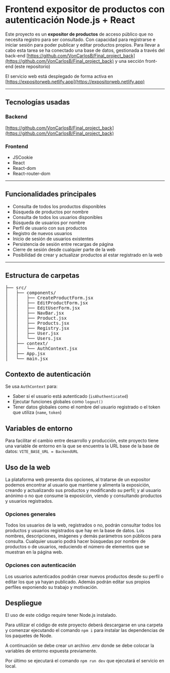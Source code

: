# Frontend expositor de productos con autenticación Node.js + React

Este proyecto es un **expositor de productos** de acceso público que no necesita registro para ser consultado. Con capacidad para registrarse e iniciar sesión para poder publicar y editar productos propios.
Para llevar a cabo esta tarea se ha conectado una base de datos, gestionada a través del back-end [https://github.com/VonCarlosB/Final_project_back](https://github.com/VonCarlosB/Final_project_back) y una sección front-end (este repositorio)

El servicio web está desplegado de forma activa en [https://expositorweb.netlify.app](https://expositorweb.netlify.app)

---

## Tecnologías usadas

### Backend

[https://github.com/VonCarlosB/Final_project_back](https://github.com/VonCarlosB/Final_project_back)

### Frontend

- JSCookie
- React
- React-dom
- React-router-dom

---

## Funcionalidades principales

- Consulta de todos los productos disponibles
- Búsqueda de productos por nombre
- Consulta de todos los usuarios disponibles
- Búsqueda de usuarios por nombre
- Perfil de usuario con sus productos
- Registro de nuevos usuarios
- Inicio de sesión de usuarios existentes
- Persistencia de sesión entre recargas de página
- Cierre de sesión desde cualquier parte de la web
- Posibilidad de crear y actualizar productos al estar registrado en la web

---

## Estructura de carpetas

<pre>
├── src/
│   ├── components/
│   │   ├── CreateProductForm.jsx
│   │   ├── EditProductForm.jsx
│   │   ├── EditUserForm.jsx
│   │   ├── NavBar.jsx
│   │   ├── Product.jsx
│   │   ├── Products.jsx
│   │   ├── Registry.jsx
│   │   ├── User.jsx
│   │   └── Users.jsx
│   ├── context/
│   │   └── AuthContext.jsx
│   ├── App.jsx
│   └── main.jsx
</pre>

## Contexto de autenticación

Se usa `AuthContext` para:
- Saber si el usuario está autenticado (`isAhuthenticated`)
- Ejecutar funciones globales como `logout()`
- Tener datos globales como el nombre del usuario registrado o el token que utiliza (`name`, `token`)

## Variables de entorno

Para facilitar el cambio entre desarrollo y producción, este proyecto tiene una variable de entorno en la que se encuentra la URL base de la base de datos:
`VITE_BASE_URL = BackendURL`

## Uso de la web

La plataforma web presenta dos opciones, al tratarse de un expositor podemos encontrar al usuario que mantiene y alimenta la exposición, creando y actualizando sus productos y modificando su perfil; y al usuario anónimo o no que consume la exposición, viendo y consultando productos y usuarios registrados.

### Opciones generales

Todos los usuarios de la web, registrados o no, podrán consultar todos los productos y usuarios registrados que hay en la base de datos. Los nombres, descripciones, imágenes y demás parámetros son públicos para consulta.
Cualquier usuario podrá hacer búsquedas por nombre de productos o de usuarios, reduciendo el número de elementos que se muestran en la página web.

### Opciones con autenticación

Los usuarios autenticados podrán crear nuevos productos desde su perfil o editar los que ya hayan publicado. Además podrán editar sus propios perfiles exponiendo su trabajo y motivación.

## Despliegue

El uso de este código require tener Node.js instalado.

Para utilizar el código de este proyecto deberá descargarse en una carpeta y comenzar ejecutando el comando `npm i` para instalar las dependencias de los paquetes de Node.

A continuación se debe crear un archivo .env donde se debe colocar la variables de entorno expuesta previamente.

Por último se ejecutará el comando `npm run dev` que ejecutará el servicio en local.
